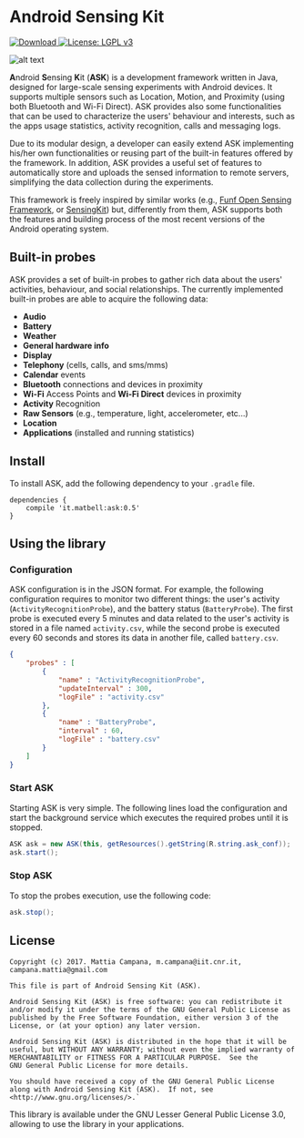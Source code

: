# Android Sensing Kit

[ ![Download](https://api.bintray.com/packages/matbell/ASK/ASK/images/download.svg) ](https://bintray.com/matbell/ASK/ASK/_latestVersion)
[![License: LGPL v3](https://img.shields.io/badge/License-LGPL%20v3-blue.svg)](https://www.gnu.org/licenses/lgpl-3.0)

![alt text](https://user-images.githubusercontent.com/1859476/34232195-14e95404-e594-11e7-8cc8-6361b50433d5.png)

**A**ndroid **S**ensing **K**it (**ASK**) is a development framework
written in Java, designed for large-scale sensing experiments with
Android devices.
It supports multiple sensors such as Location, Motion, and Proximity
(using both Bluetooth and Wi-Fi Direct).
ASK provides also some functionalities that can be used to characterize
the users' behaviour and interests, such as the apps usage statistics,
activity recognition, calls and messaging logs.

Due to its modular design, a developer can easily extend ASK
implementing his/her own functionalities or reusing part of the
built-in features offered by the framework.
In addition, ASK provides a useful set of features to automatically
store and uploads the sensed information to remote servers, simplifying
the data collection during the experiments.

This framework is freely inspired by similar works (e.g.,
[Funf Open Sensing Framework](http://funf.org), or
[SensingKit](https://sensingkit.org)) but, differently from
them, ASK supports both the features and building process of the most
recent versions of the Android operating system.

## Built-in probes

ASK provides a set of built-in probes to gather rich data about the
users' activities, behaviour, and social relationships. The currently
implemented built-in probes are able to acquire the following
data:

   * **Audio**
   * **Battery**
   * **Weather**
   * **General hardware info**
   * **Display**
   * **Telephony** (cells, calls, and sms/mms)
   * **Calendar** events
   * **Bluetooth** connections and devices in proximity
   * **Wi-Fi** Access Points and **Wi-Fi Direct** devices in proximity
   * **Activity** Recognition
   * **Raw Sensors** (e.g., temperature, light, accelerometer, etc...)
   * **Location**
   * **Applications** (installed and running statistics)

## Install

To install ASK, add the following dependency to your `.gradle` file.

```
dependencies {
    compile 'it.matbell:ask:0.5'
}
```
## Using the library

### Configuration

ASK configuration is in the JSON format. For example, the following
configuration requires to monitor two different things: the user's
activity (`ActivityRecognitionProbe`), and the battery status
(`BatteryProbe`). The first probe is executed every 5 minutes and data
related to the user's activity is stored in a file named `activity.csv`,
while the second probe is executed every 60 seconds and stores its data
in another file, called `battery.csv`.

```json
{
    "probes" : [
        {
            "name" : "ActivityRecognitionProbe",
            "updateInterval" : 300,
            "logFile" : "activity.csv"
        },
        {
            "name" : "BatteryProbe",
            "interval" : 60,
            "logFile" : "battery.csv"
        }
    ]
}
```

### Start ASK

Starting ASK is very simple. The following lines load the configuration
and start the background service which executes the required probes
until it is stopped.

```java
ASK ask = new ASK(this, getResources().getString(R.string.ask_conf));
ask.start();
```

### Stop ASK

To stop the probes execution, use the following code:

```java
ask.stop();
```

## License

```
Copyright (c) 2017. Mattia Campana, m.campana@iit.cnr.it,
campana.mattia@gmail.com

This file is part of Android Sensing Kit (ASK).

Android Sensing Kit (ASK) is free software: you can redistribute it
and/or modify it under the terms of the GNU General Public License as
published by the Free Software Foundation, either version 3 of the
License, or (at your option) any later version.

Android Sensing Kit (ASK) is distributed in the hope that it will be
useful, but WITHOUT ANY WARRANTY; without even the implied warranty of
MERCHANTABILITY or FITNESS FOR A PARTICULAR PURPOSE.  See the
GNU General Public License for more details.

You should have received a copy of the GNU General Public License
along with Android Sensing Kit (ASK).  If not, see
<http://www.gnu.org/licenses/>.`
```

This library is available under the GNU Lesser General Public License 3.0, allowing to use the library in your applications.
